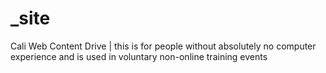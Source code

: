 # _site
Cali Web Content Drive | this is for people without absolutely no computer experience and is used in voluntary non-online training events
